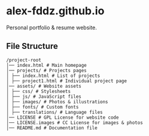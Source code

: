 # alex-fddz.github.io

Personal portfolio & resume website.

## File Structure  

```
/project-root
│── index.html # Main homepage
│── projects/ # Projects pages
│ ├── index.html # List of projects
│ ├── project1.html # Individual project page
│── assets/ # Website assets
│ ├── css/ # Stylesheets
│ ├── js/ # JavaScript files
│ ├── images/ # Photos & illustrations
│ ├── fonts/ # Custom fonts
│ ├── translations/ # Language files
│── LICENSE # GPL License for website code
│── LICENSE.images # CC License for images & photos
│── README.md # Documentation file
```


